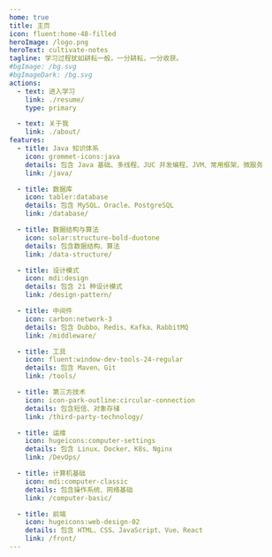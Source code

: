 ```yaml
---
home: true
title: 主页
icon: fluent:home-48-filled
heroImage: /logo.png
heroText: cultivate-notes
tagline: 学习过程犹如耕耘一般，一分耕耘，一分收获。
#bgImage: /bg.svg
#bgImageDark: /bg.svg
actions:
  - text: 进入学习
    link: ./resume/
    type: primary

  - text: 关于我
    link: ./about/
features:
  - title: Java 知识体系
    icon: grommet-icons:java
    details: 包含 Java 基础、多线程、JUC 并发编程、JVM、常用框架、微服务
    link: /java/

  - title: 数据库
    icon: tabler:database
    details: 包含 MySQL、Oracle、PostgreSQL
    link: /database/

  - title: 数据结构与算法
    icon: solar:structure-bold-duotone
    details: 包含数据结构、算法
    link: /data-structure/

  - title: 设计模式
    icon: mdi:design
    details: 包含 21 种设计模式
    link: /design-pattern/

  - title: 中间件
    icon: carbon:network-3
    details: 包含 Dubbo、Redis、Kafka、RabbitMQ
    link: /middleware/

  - title: 工具
    icon: fluent:window-dev-tools-24-regular
    details: 包含 Maven、Git
    link: /tools/

  - title: 第三方技术
    icon: icon-park-outline:circular-connection
    details: 包含短信、对象存储
    link: /third-party-technology/

  - title: 运维
    icon: hugeicons:computer-settings
    details: 包含 Linux、Docker、K8s、Nginx
    link: /DevOps/

  - title: 计算机基础
    icon: mdi:computer-classic
    details: 包含操作系统、网络基础
    link: /computer-basic/

  - title: 前端
    icon: hugeicons:web-design-02
    details: 包含 HTML、CSS、JavaScript、Vue、React
    link: /front/
---
```


